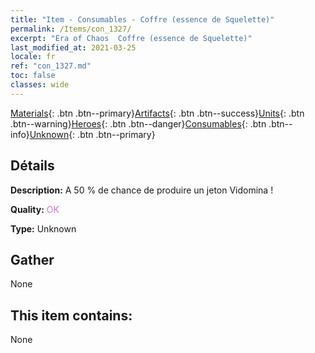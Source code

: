 ```yaml
---
title: "Item - Consumables - Coffre (essence de Squelette)"
permalink: /Items/con_1327/
excerpt: "Era of Chaos  Coffre (essence de Squelette)"
last_modified_at: 2021-03-25
locale: fr
ref: "con_1327.md"
toc: false
classes: wide
---
```

 [Materials](/fr/Items/){: .btn .btn--primary}[Artifacts](/fr/Items/Artifacts/){: .btn .btn--success}[Units](/fr/Items/Units/){: .btn .btn--warning}[Heroes](/fr/Items/Heroes/){: .btn .btn--danger}[Consumables](/fr/Items/Consumables/){: .btn .btn--info}[Unknown](/fr/Items/Unknown/){: .btn .btn--primary}

## Détails
 **Description:** A 50 % de chance de produire un jeton Vidomina !

 **Quality:** <span style="color: #DA70D6">OK</span>

 **Type:** Unknown

## Gather

  None

## This item contains:

  None

